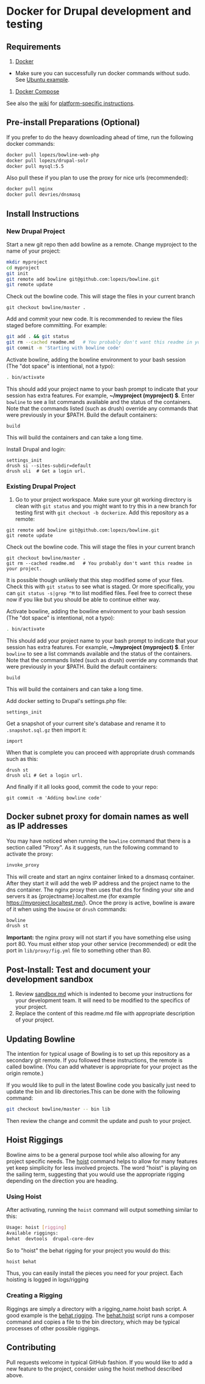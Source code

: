 # Docker for Drupal development and testing

## Requirements
1. [Docker](https://www.docker.com/)
  - Make sure you can successfully run docker commands without sudo. See [Ubuntu example](https://docs.docker.com/installation/ubuntulinux/#giving-non-root-access).
1. [Docker Compose](http://docs.docker.com/compose/)

See also the [wiki](https://github.com/davenuman/bowline/wiki) for [platform-specific instructions](https://github.com/davenuman/bowline/wiki/Platform-specific-instructions).

## Pre-install Preparations (Optional)
If you prefer to do the heavy downloading ahead of time, run the following docker commands:
```bash
docker pull lopezs/bowline-web-php
docker pull lopezs/drupal-solr
docker pull mysql:5.5
```

Also pull these if you plan to use the proxy for nice urls (recommended):
```bash
docker pull nginx
docker pull devries/dnsmasq
```

## Install Instructions

### New Drupal Project
Start a new git repo then add bowline as a remote. Change myproject to the name of your project:
```bash
mkdir myproject
cd myproject
git init
git remote add bowline git@github.com:lopezs/bowline.git
git remote update
```

Check out the bowline code. This will stage the files in your current branch
```
git checkout bowline/master .
```

Add and commit your new code. It is recommended to review the files staged before committing. For example:
```bash
git add . && git status
git rm --cached readme.md	# You probably don't want this readme in your project.
git commit -m 'Starting with bowline code'
```

Activate bowline, adding the bowline environment to your bash session (The "dot space" is intentional, not a typo):
``` bash
. bin/activate
```
This should add your project name to your bash prompt to indicate that your session has extra features. For example, **~/myproject (myproject) $**.
Enter `bowline` to see a list commands available and the status of the containers. Note that the commands listed (such as drush) override any commands that were previously in your $PATH.
Build the default containers:
```
build
```
This will build the containers and can take a long time.

Install Drupal and login:
```
settings_init
drush si --sites-subdir=default
drush uli  # Get a login url.
```

### Existing Drupal Project
1. Go to your project workspace. Make sure your git working directory is clean with `git status` and you might want to try this in a new branch for testing first with `git checkout -b dockerize`.
Add this repository as a remote:
```
git remote add bowline git@github.com:lopezs/bowline.git
git remote update
```

Check out the bowline code. This will stage the files in your current branch
```
git checkout bowline/master .
git rm --cached readme.md	# You probably don't want this readme in your project.
```
It is possible though unlikely that this step modified some of your files. Check this with `git status` to see what is staged. Or more specifically, you can `git status -s|grep ^M` to list modified files. Feel free to correct these now if you like but you should be able to continue either way.

Activate bowline, adding the bowline environment to your bash session (The "dot space" is intentional, not a typo):
``` bash
. bin/activate
```
This should add your project name to your bash prompt to indicate that your session has extra features. For example, **~/myproject (myproject) $**.
Enter `bowline` to see a list commands available and the status of the containers. Note that the commands listed (such as drush) override any commands that were previously in your $PATH.
Build the default containers:
```
build
```
This will build the containers and can take a long time.

Add docker setting to Drupal's settings.php file:
```
settings_init
```

Get a snapshot of your current site's database and rename it to `.snapshot.sql.gz` then import it:
```
import
```

When that is complete you can proceed with appropriate drush commands such as this:

```
drush st
drush uli # Get a login url.
```

And finally if it all looks good, commit the code to your repo:
```
git commit -m 'Adding bowline code'
```

## Docker subnet proxy for domain names as well as IP addresses
You may have noticed when running the `bowline` command that there is a section called "Proxy". As it suggests, run the following command to activate the proxy:
``` bash
invoke_proxy
```
This will create and start an nginx container linked to a dnsmasq container. After they start it will add the web IP address and the project name to the dns container. The nginx proxy then uses that dns for finding your site and servers it as {projectname}.localtest.me (for example https://myproject.localtest.me/). Once the proxy is active, bowline is aware of it when using the `bowine` or `drush` commands:
``` bash
bowline
drush st
```

**Important:** the nginx proxy will not start if you have something else using port 80. You must either stop your other service (recommended) or edit the port in `lib/proxy/fig.yml` file to something other than 80.

## Post-Install: Test and document your development sandbox
1. Review [sandbox.md](sandbox.md ) which is indented to become your instructions for your development team. It will need to be modified to the specifics of your project.
1. Replace the content of this readme.md file with appropriate description of your project.

## Updating Bowline
The intention for typical usage of Bowling is to set up this repository as a secondary git remote. If you followed these instructions, the remote is called bowline. (You can add whatever is appropriate for your project as the origin remote.)

If you would like to pull in the latest Bowline code you basically just need to update the bin and lib directories.This can be done with the following command:
```bash
git checkout bowline/master -- bin lib
```

Then review the change and commit the update and push to your project.

## Hoist Riggings

Bowline aims to be a general purpose tool while also allowing for any project specific needs. The [hoist](bin/hoist) command helps to allow for many features yet keep simplicity for less involved projects. The word "hoist" is playing on the sailing term, suggesting that you would use the appropriate rigging depending on the direction you are heading.

### Using Hoist
After activating, running the `hoist` command will output something similar to this:
```bash
Usage: hoist [rigging]
Available riggings:
behat  devtools  drupal-core-dev
```

So to "hoist" the behat rigging for your project you would do this:
```bash
hoist behat
```

Thus, you can easily install the pieces you need for your project. Each hoisting is logged in logs/rigging

### Creating a Rigging
Riggings are simply a directory with a rigging_name.hoist bash script. A good example is the [behat rigging](lib/rigging/behat). The [behat.hoist](lib/rigging/behat/behat.hoist) script runs a composer command and copies a file to the bin directory, which may be typical processes of other possible riggings.


## Contributing

Pull requests welcome in typical GitHub fashion. If you would like to add a new feature to the project, consider using the hoist method described above.

